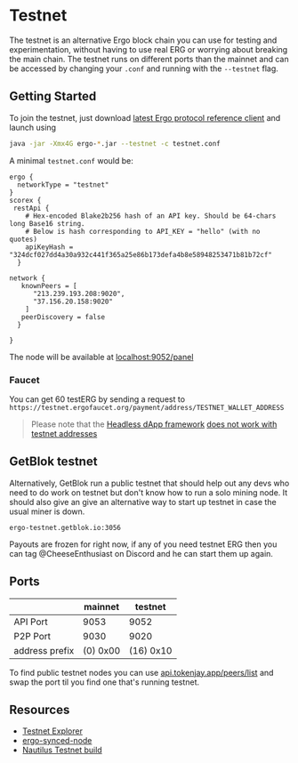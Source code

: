 # Testnet

The testnet is an alternative Ergo block chain you can use for testing and experimentation, without having to use real ERG or worrying about breaking the main chain. The testnet runs on different ports than the mainnet and can be accessed by changing your `.conf` and running with the `--testnet` flag. 


## Getting Started

To join the testnet, just download [latest Ergo protocol reference client](https://github.com/ergoplatform/ergo/releases/tag/testnet-sync ) and launch using

```bash
java -jar -Xmx4G ergo-*.jar --testnet -c testnet.conf
```

A minimal `testnet.conf` would be:

```
ergo {
  networkType = "testnet"
}
scorex {
 restApi {
    # Hex-encoded Blake2b256 hash of an API key. Should be 64-chars long Base16 string.
    # Below is hash corresponding to API_KEY = "hello" (with no quotes)
    apiKeyHash = "324dcf027dd4a30a932c441f365a25e86b173defa4b8e58948253471b81b72cf"
  }
  
network {
   knownPeers = [
      "213.239.193.208:9020",
      "37.156.20.158:9020"
    ]
   peerDiscovery = false
  }

}
```

The node will be available at [localhost:9052/panel](http://localhost:9052/panel)

### Faucet

You can  get 60 testERG by sending a request to `https://testnet.ergofaucet.org/payment/address/TESTNET_WALLET_ADDRESS` 

> Please note that the [Headless dApp framework](/dev/stack/headless/#headless-dapp-framework) [does not work with testnet addresses](https://github.com/ergoplatform/ergo-headless-dapp-framework/blob/main/src/encoding.rs#L104)



## GetBlok testnet

Alternatively, GetBlok run a public testnet that should help out any devs who need to do work on testnet but don't know how to run a solo mining node. It should also give an give an alternative way to start up testnet in case the usual miner is down. 

```
ergo-testnet.getblok.io:3056
```

Payouts are frozen for right now, if any of you need testnet ERG then you can tag @CheeseEnthusiast on Discord and he can start them up again.


## Ports

|                | mainnet  | testnet   |
|----------------|----------|-----------|
| API Port       | 9053     | 9052      | 
| P2P Port       | 9030     | 9020      |
| address prefix | (0) 0x00 | (16) 0x10 |

To find public testnet nodes you can use [api.tokenjay.app/peers/list](https://api.tokenjay.app/peers/list) and swap the port til you find one that's running testnet.

## Resources

- [Testnet Explorer](https://testnet.ergoplatform.com/)
- [ergo-synced-node](https://github.com/mgpai22/ergo-synced-node#ergo-testnet-node-setup)
- [Nautilus Testnet build](https://github.com/capt-nemo429/nautilus-wallet#testnet)




